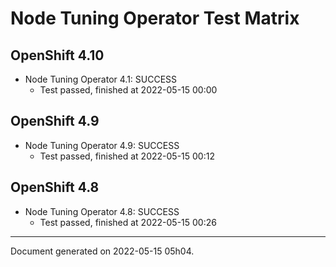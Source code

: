 
Node Tuning Operator Test Matrix
================================

OpenShift 4.10
--------------



* Node Tuning Operator 4.1: SUCCESS
  - Test passed, finished at 2022-05-15 00:00






OpenShift 4.9
-------------



* Node Tuning Operator 4.9: SUCCESS
  - Test passed, finished at 2022-05-15 00:12






OpenShift 4.8
-------------



* Node Tuning Operator 4.8: SUCCESS
  - Test passed, finished at 2022-05-15 00:26






---
Document generated on 2022-05-15 05h04.
